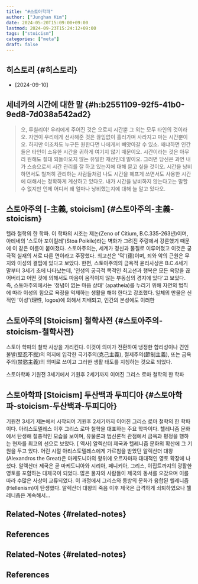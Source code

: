 ```yaml
---
title: "#스토아학파"
author: ["Junghan Kim"]
date: 2024-05-20T15:09:00+09:00
lastmod: 2024-09-23T15:24:12+09:00
tags: ["stoicism"]
categories: ["meta"]
draft: false
---
```


<!--more-->


## 히스토리 {#히스토리}

-   [2024-09-10]


## 세네카의 시간에 대한 말 {#h:b2551109-92f5-41b0-9ed8-7d038a542ad2}

> 오, 루칠리야! 우리에게 주어진 것은 오로지 시간뿐 그 외는 모두 타인의 것이라오. 자연이 우리에게 선사해준 것은 끊임없이 흘러가며 사라지고 마는 시간뿐이오. 하지만 이조차도 누구든 원한다면 나에게서 빼앗아갈 수 있소. 왜냐하면 인간들은 타인이 소유한 시간을 귀하게 여기지 않기 때문이오. 시간이라는 것은 아무리 원해도 절대 되돌아오지 않는 유일한 재산인데 말이오. 그러면 당신은 과연 내가 스승으로서 시간 관리를 잘 하고 있는지에 대해 묻고 싶을 것이오. 시간을 낭비하면서도 철저히 관리하는 사람들처럼 나도 시간을 헤프게 쓰면서도 사용한 시간에 대해서는 정확하게 계산하고 있다오. 내가 시간을 낭비하지 않는다고는 말할 수 없지만 언제 어디서 왜 얼마나 낭비했는지에 대해 늘 알고 있다오.


## 스토아주의 [-主義, stoicism] {#스토아주의-主義-stoicism}

헬라 철학의 한 학파. 이 학파의 시조는 제논(Zeno of Citium, B.C.335-263년)이며, 아테네의 '스토아 포이킬레'(Stoa Poikile)라는 벽화가 그려진 주랑에서 강론했기 때문에 이 같은 이름이 붙여졌다. 스토아주의는, 세계가 정신과 물질로 이루어졌고 이것은 궁극적 실재의 서로 다른 면이라고 주장했다. 최고선은 '덕'(德)이며, 죄와 악의 근원은 무지와 이성의 결핍에 있다고 보았다. 한편, 스토아주의의 금욕적 윤리사상은 B.C.4세기 말부터 3세기 초에 나타났는데, '인생의 궁극적 목적인 최고선과 행복은 모든 욕망을 끊어버리고 어떤 것에 의해서도 마음이 움직이지 않는 부동심의 경지에 있다'고 보았다. 즉, 스토아주의에서는 '정념이 없는 마음 상태' (apatheia)를 누리기 위해 자연의 법칙에 따라 이성의 힘으로 욕정을 억제하는 생활을 해야 한다고 강조했다. 일체의 만물은 신적인 '이성'(理性, logos)에 의해서 지배되고, 인간의 본성에도 이러한


## 스토아주의 [Stoicism] 철학사전 {#스토아주의-stoicism-철학사전}

스토아 학파의 철학 사상을 가리킨다. 이것이 의미가 전환하여 냉정한 합리성이나 견인불발(堅忍不拔)의 의지에 입각한 극기주의(克己主義), 절제주의(節制主義), 또는 금욕주의(禁慾主義)의 의미로 쓰이고 그러한 생활 태도를 지칭하는 것으로 되었다.

스토아학파 기원전 3세기에서 기원후 2세기까지 이어진 그리스 로마 철학의 한 학파


## 스토아학파 [Stoicism] 두산백과 두피디아 {#스토아학파-stoicism-두산백과-두피디아}

기원전 3세기 제논에서 시작되어 기원후 2세기까지 이어진 그리스 로마 철학의 한 학파이다. 아리스토텔레스 이후 그리스 로마 철학을 대표하는 주요 학파이다. 헬레니즘 문화에서 탄생해 절충적인 모습을 보이며, 유물론과 범신론적 관점에서 금욕과 평정을 행하는 현자를 최고의 선으로 보았다. [ 역사] 알렉산더 제국과 헬레니즘 문화의 확산에 그 기원을 두고 있다. 어린 시절 아리스토텔레스에게 가르침을 받았던 알렉산더 대왕(Alexandros the Great)은 마케도니아의 왕위에 오르자마자 대대적인 영토 확장에 나섰다. 알렉산더 제국은 곧 마케도니아와 시리아, 페니키아, 그리스, 이집트까지의 광활한 영토를 포함하는 대제국이 되었다. 많은 물자와 사람들이 제국의 동서를 오갔으며 이를 따라 수많은 사상이 교류되었다. 이 과정에서 그리스와 동방의 문화가 융합된 헬레니즘(Hellenism)이 탄생했다. 알렉산더 대왕의 죽음 이후 제국은 급격하게 쇠퇴하였으나 헬레니즘은 계속해서...


## Related-Notes {#related-notes}

## References

<style>.csl-entry{text-indent: -1.5em; margin-left: 1.5em;}</style><div class="csl-bib-body">
</div>


## Related-Notes {#related-notes}

## References

<style>.csl-entry{text-indent: -1.5em; margin-left: 1.5em;}</style><div class="csl-bib-body">
</div>
